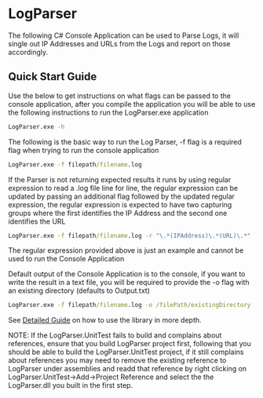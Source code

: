# LogParser
The following C# Console Application can be used to Parse Logs, it will single out IP Addresses and URLs from the Logs and report on those accordingly.

## Quick Start Guide
Use the below to get instructions on what flags can be passed to the console application, after you compile the application you will be able to use the following instructions to run the LogParser.exe application
```cmd
LogParser.exe -h
```

The following is the basic way to run the Log Parser, -f flag is a required flag when trying to run the console application
```cmd
LogParser.exe -f filepath/filename.log
```

If the Parser is not returning expected results it runs by using regular expression to read a .log file line for line, the regular expression can be updated by passing an additional flag followed by the updated regular expression, the regular expression is expected to have two capturing groups where the first identifies the IP Address and the second one identifies the URL
```cmd
LogParser.exe -f filepath/filename.log -r "\.*(IPAddress)\.*(URL)\.*"
```
The regular expression provided above is just an example and cannot be used to run the Console Application

Default output of the Console Application is to the console, if you want to write the result in a text file, you will be required to provide the -o flag with an existing directory (defaults to Output.txt)
```cmd
LogParser.exe -f filepath/filename.log -o /filePath/existingDirectory
```

See [Detailed Guide](https://github.com/brandonf007/LogParser/wiki) on how to use the library in more depth.

NOTE: If the LogParser.UnitTest fails to build and complains about references, ensure that you build LogParser project first, following that you should be able to build the LogParser.UnitTest project, if it still complains about references you may need to remove the existing reference to LogParser under assemblies and readd that reference by right clicking on LogParser.UnitTest->Add->Project Reference and select the the LogParser.dll you built in the first step.

